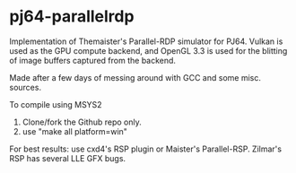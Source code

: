 # pj64-parallelrdp

Implementation of Themaister's Parallel-RDP simulator for PJ64.
Vulkan is used as the GPU compute backend, and OpenGL 3.3 is 
used for the blitting of image buffers captured from the backend.

Made after a few days of messing around with GCC and some misc. sources.

To compile using MSYS2 
1) Clone/fork the Github repo only.
2) use "make all platform=win"

For best results: use cxd4's RSP plugin or Maister's Parallel-RSP. Zilmar's RSP has several LLE GFX bugs.
